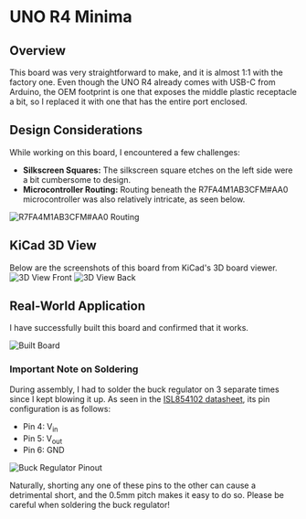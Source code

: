 # UNO R4 Minima

## Overview
This board was very straightforward to make, and it is almost 1:1 with the factory one. Even though the UNO R4 already comes with USB-C from Arduino, the OEM footprint is one that exposes the middle plastic receptacle a bit, so I replaced it with one that has the entire port enclosed.

## Design Considerations
While working on this board, I encountered a few challenges:

- **Silkscreen Squares:** The silkscreen square etches on the left side were a bit cumbersome to design.
- **Microcontroller Routing:** Routing beneath the R7FA4M1AB3CFM#AA0 microcontroller was also relatively intricate, as seen below.

![R7FA4M1AB3CFM#AA0 Routing](https://github.com/sabogalc/KiCad-Arduino-Boards/assets/53708281/05c2723e-710b-4fbe-9f04-ec00701c5edb)

## KiCad 3D View
Below are the screenshots of this board from KiCad's 3D board viewer.
![3D View Front](https://github.com/sabogalc/KiCad-Arduino-Boards/assets/53708281/cd70726f-003e-440e-83cf-167b226f097b)
![3D View Back](https://github.com/sabogalc/KiCad-Arduino-Boards/assets/53708281/60e6f758-d43c-40a5-b40f-a17006b0a6e3)

## Real-World Application
I have successfully built this board and confirmed that it works.

![Built Board](https://github.com/user-attachments/assets/4725b076-ecb8-4943-9bd2-dba3dc088e2e)

### Important Note on Soldering
During assembly, I had to solder the buck regulator on 3 separate times since I kept blowing it up. As seen in the [ISL854102 datasheet](https://www.renesas.com/en/document/dst/isl854102-datasheet), its pin configuration is as follows:

- Pin 4: V<sub>in</sub>
- Pin 5: V<sub>out</sub>
- Pin 6: GND

![Buck Regulator Pinout](https://github.com/user-attachments/assets/8ced6c82-baca-4254-931d-bca6c51c6e46)

Naturally, shorting any one of these pins to the other can cause a detrimental short, and the 0.5mm pitch makes it easy to do so. Please be careful when soldering the buck regulator!